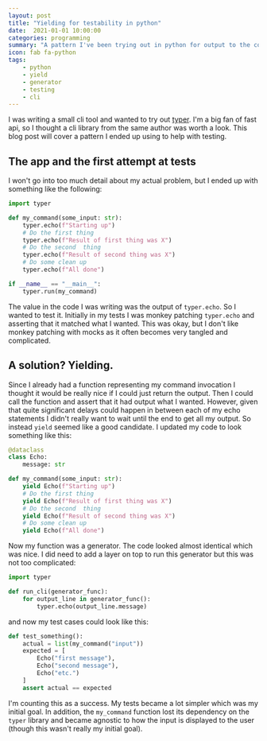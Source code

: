 ```yaml
---
layout: post
title: "Yielding for testability in python"
date:  2021-01-01 10:00:00
categories: programming
summary: "A pattern I've been trying out in python for output to the console"
icon: fab fa-python
tags:
    - python
    - yield
    - generator
    - testing
    - cli
---
```


I was writing a small cli tool and wanted to try out [typer](https://typer.tiangolo.com/).
I'm a big fan of fast api, so I thought a cli library from the same author was worth a look.
This blog post will cover a pattern I ended up using to help with testing.

## The app and the first attempt at tests
I won't go into too much detail about my actual problem, but I ended up with something like the 
following:

```python
import typer

def my_command(some_input: str):
    typer.echo(f"Starting up")
    # Do the first thing
    typer.echo(f"Result of first thing was X")
    # Do the second  thing
    typer.echo(f"Result of second thing was X")
    # Do some clean up
    typer.echo(f"All done")

if __name__ == "__main__":
    typer.run(my_command)
```

The value in the code I was writing was the output of `typer.echo`. So I wanted to test it.
Initially in my tests I was monkey patching `typer.echo` and asserting that it matched what
I wanted. This was okay, but I don't like monkey patching with mocks as it often becomes 
very tangled and complicated.

## A solution? Yielding.
Since I already had a function representing my command invocation I thought it would be
really nice if I could just return the output. Then I could call the function and assert
that it had output what I wanted. However, given that quite significant delays could
happen in between each of my echo statements I didn't really want to wait until the end
to get all my output. So instead `yield` seemed like a good candidate.  I updated my code
to look something like this:

```python
@dataclass
class Echo:
    message: str

def my_command(some_input: str):
    yield Echo(f"Starting up")
    # Do the first thing
    yield Echo(f"Result of first thing was X")
    # Do the second  thing
    yield Echo(f"Result of second thing was X")
    # Do some clean up
    yield Echo(f"All done")

```

Now my function was a generator. The code looked almost identical which was nice. 
I did need to add a layer on top to run this generator but this was not too complicated:

```python
import typer

def run_cli(generator_func):
    for output_line in generator_func():
        typer.echo(output_line.message)
```

and now my test cases could look like this:

```python
def test_something():
    actual = list(my_command("input"))
    expected = [
        Echo("first message"), 
        Echo("second message"), 
        Echo("etc.")
    ]
    assert actual == expected
```

I'm counting this as a success. My tests became a lot simpler which was my initial goal.
In addition, the `my_command` function lost its dependency on the `typer` library and became
agnostic to how the input is displayed to the user (though this wasn't really my initial goal).